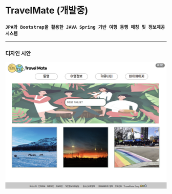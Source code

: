# TravelMate (개발중)

### `JPA와 Bootstrap을 활용한 JAVA Spring 기반 여행 동행 매칭 및 정보제공 시스템`

---

### 디자인 시안

![title](figure/figure.png)

